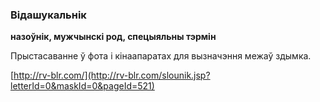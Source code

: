 ### Відашукальнік
**назоўнік, мужчынскі род, спецыяльны тэрмін**

Прыстасаванне ў фота і кінаапаратах для вызначэння межаў здымка.

<a rel="author">[http://rv-blr.com/](http://rv-blr.com/slounik.jsp?letterId=0&maskId=0&pageId=521)</a>
